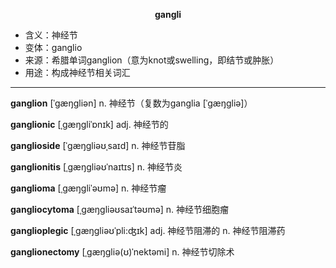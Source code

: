 
**<center>gangli</center>**

- <span class="definition">含义：神经节</span>
- <span class="definition">变体：ganglio</span>
- <span class="definition">来源：希腊单词ganglion（意为knot或swelling，即结节或肿胀）</span>
- <span class="definition">用途：构成神经节相关词汇</span>


---


<span class="vocabulary">**ganglion**</span> [ˈɡæŋɡliən] n. 神经节（复数为ganglia [ˈɡæŋɡliə]）

<span class="vocabulary">**ganglionic**</span> [ˌɡæŋɡliˈɒnɪk] adj. 神经节的

<span class="vocabulary">**ganglioside**</span> [ˈɡæŋɡliəʊˌsaɪd] n. 神经节苷脂

<span class="vocabulary">**ganglionitis**</span> [ˌgæŋgliəʊˈnaɪtɪs] n. 神经节炎

<span class="vocabulary">**ganglioma**</span> [ˌgæŋgliˈəʊmə] n. 神经节瘤

<span class="vocabulary">**gangliocytoma**</span> [ˌgæŋgliəʊsaɪˈtəʊmə] n. 神经节细胞瘤

<span class="vocabulary">**ganglioplegic**</span> [ˌgæŋgliəʊˈpli:ʤɪk] adj. 神经节阻滞的 n. 神经节阻滞药

<span class="vocabulary">**ganglionectomy**</span> [ˌɡæŋɡliə(ʊ)ˈnektəmi] n. 神经节切除术
